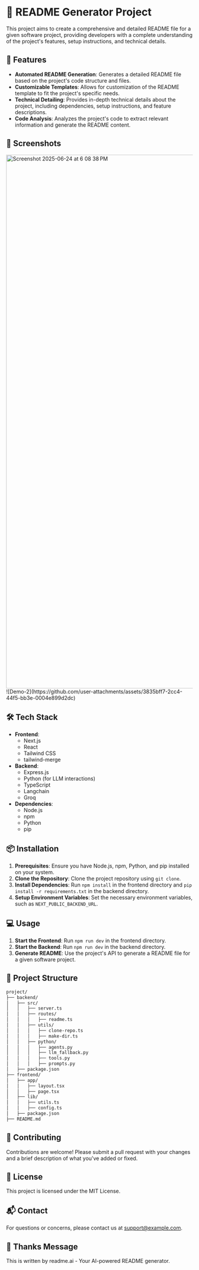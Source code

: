 # 🧠 README Generator Project
This project aims to create a comprehensive and detailed README file for a given software project, providing developers with a complete understanding of the project's features, setup instructions, and technical details.

## 🚀 Features
- **Automated README Generation**: Generates a detailed README file based on the project's code structure and files.
- **Customizable Templates**: Allows for customization of the README template to fit the project's specific needs.
- **Technical Detailing**: Provides in-depth technical details about the project, including dependencies, setup instructions, and feature descriptions.
- **Code Analysis**: Analyzes the project's code to extract relevant information and generate the README content.

## 📸 Screenshots
<img width="1436" alt="Screenshot 2025-06-24 at 6 08 38 PM" src="https://github.com/user-attachments/assets/665aade1-33a9-4554-b064-3b6df7b55005" />
![Demo-2](https://github.com/user-attachments/assets/3835bff7-2cc4-44f5-bb3e-0004e899d2dc)


## 🛠️ Tech Stack
- **Frontend**:
  - Next.js
  - React
  - Tailwind CSS
  - tailwind-merge
- **Backend**:
  - Express.js
  - Python (for LLM interactions)
  - TypeScript
  - Langchain
  - Groq
- **Dependencies**:
  - Node.js
  - npm
  - Python
  - pip

## 📦 Installation
1. **Prerequisites**: Ensure you have Node.js, npm, Python, and pip installed on your system.
2. **Clone the Repository**: Clone the project repository using `git clone`.
3. **Install Dependencies**: Run `npm install` in the frontend directory and `pip install -r requirements.txt` in the backend directory.
4. **Setup Environment Variables**: Set the necessary environment variables, such as `NEXT_PUBLIC_BACKEND_URL`.

## 💻 Usage
1. **Start the Frontend**: Run `npm run dev` in the frontend directory.
2. **Start the Backend**: Run `npm run dev` in the backend directory.
3. **Generate README**: Use the project's API to generate a README file for a given software project.

## 📂 Project Structure
```markdown
project/
├── backend/
│   ├── src/
│   │   ├── server.ts
│   │   ├── routes/
│   │   │   ├── readme.ts
│   │   ├── utils/
│   │   │   ├── clone-repo.ts
│   │   │   ├── make-dir.ts
│   │   ├── python/
│   │   │   ├── agents.py
│   │   │   ├── llm_fallback.py
│   │   │   ├── tools.py
│   │   │   ├── prompts.py
│   ├── package.json
├── frontend/
│   ├── app/
│   │   ├── layout.tsx
│   │   ├── page.tsx
│   ├── lib/
│   │   ├── utils.ts
│   │   ├── config.ts
│   ├── package.json
├── README.md
```


## 🤝 Contributing
Contributions are welcome! Please submit a pull request with your changes and a brief description of what you've added or fixed.

## 📝 License
This project is licensed under the MIT License.

## 📬 Contact
For questions or concerns, please contact us at [support@example.com](mailto:support@example.com).

## 💖 Thanks Message
This is written by readme.ai - Your AI-powered README generator.
